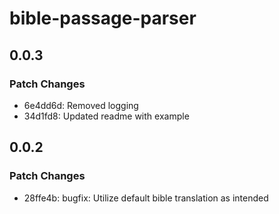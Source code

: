 # bible-passage-parser

## 0.0.3

### Patch Changes

- 6e4dd6d: Removed logging
- 34d1fd8: Updated readme with example

## 0.0.2

### Patch Changes

- 28ffe4b: bugfix: Utilize default bible translation as intended
